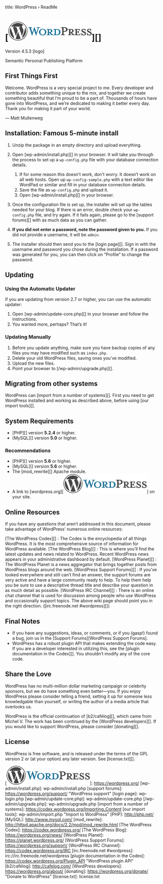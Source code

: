 title: WordPress › ReadMe

# [![WordPress][]][]   
 Version 4.5.3 [logo]

Semantic Personal Publishing Platform

## First Things First

Welcome. WordPress is a very special project to me. Every developer and contributor adds something unique to the mix, and together we create something beautiful that I’m proud to be a part of. Thousands of hours have gone into WordPress, and we’re dedicated to making it better every day. Thank you for making it part of your world.

— Matt Mullenweg

## Installation: Famous 5-minute install

1.  Unzip the package in an empty directory and upload everything.
2.  Open [wp-admin/install.php][] in your browser. It will take you through the process to set up a `wp-config.php` file with your database connection details.
    1.  If for some reason this doesn’t work, don’t worry. It doesn’t work on all web hosts. Open up `wp-config-sample.php` with a text editor like WordPad or similar and fill in your database connection details.
    2.  Save the file as `wp-config.php` and upload it.
    3.  Open [wp-admin/install.php][] in your browser.

3.  Once the configuration file is set up, the installer will set up the tables needed for your blog. If there is an error, double check your `wp-config.php` file, and try again. If it fails again, please go to the [support forums][] with as much data as you can gather.
4.  **If you did not enter a password, note the password given to you.** If you did not provide a username, it will be `admin`.
5.  The installer should then send you to the [login page][]. Sign in with the username and password you chose during the installation. If a password was generated for you, you can then click on “Profile” to change the password.

## Updating

### Using the Automatic Updater

If you are updating from version 2.7 or higher, you can use the automatic updater:

1.  Open [wp-admin/update-core.php][] in your browser and follow the instructions.
2.  You wanted more, perhaps? That’s it!

### Updating Manually

1.  Before you update anything, make sure you have backup copies of any files you may have modified such as `index.php`.
2.  Delete your old WordPress files, saving ones you’ve modified.
3.  Upload the new files.
4.  Point your browser to [/wp-admin/upgrade.php][].

## Migrating from other systems

WordPress can [import from a number of systems][]. First you need to get WordPress installed and working as described above, before using [our import tools][].

## System Requirements

-   [PHP][] version **5.2.4** or higher.
-   [MySQL][] version **5.0** or higher.

### Recommendations

-   [PHP][] version **5.6** or higher.
-   [MySQL][] version **5.6** or higher.
-   The [mod\_rewrite][] Apache module.
-   A link to [wordpress.org][![WordPress][]] on your site.

## Online Resources

If you have any questions that aren’t addressed in this document, please take advantage of WordPress’ numerous online resources:

[The WordPress Codex][]
:   The Codex is the encyclopedia of all things WordPress. It is the most comprehensive source of information for WordPress available.
[The WordPress Blog][]
:   This is where you’ll find the latest updates and news related to WordPress. Recent WordPress news appears in your administrative dashboard by default.
[WordPress Planet][]
:   The WordPress Planet is a news aggregator that brings together posts from WordPress blogs around the web.
[WordPress Support Forums][]
:   If you’ve looked everywhere and still can’t find an answer, the support forums are very active and have a large community ready to help. To help them help you be sure to use a descriptive thread title and describe your question in as much detail as possible.
[WordPress IRC Channel][]
:   There is an online chat channel that is used for discussion among people who use WordPress and occasionally support topics. The above wiki page should point you in the right direction. ([irc.freenode.net \#wordpress][])

## Final Notes

-   If you have any suggestions, ideas, or comments, or if you (gasp!) found a bug, join us in the [Support Forums][WordPress Support Forums].
-   WordPress has a robust plugin API that makes extending the code easy. If you are a developer interested in utilizing this, see the [plugin documentation in the Codex][]. You shouldn’t modify any of the core code.

## Share the Love

WordPress has no multi-million dollar marketing campaign or celebrity sponsors, but we do have something even better—you. If you enjoy WordPress please consider telling a friend, setting it up for someone less knowledgable than yourself, or writing the author of a media article that overlooks us.

WordPress is the official continuation of [b2/cafélog][], which came from Michel V. The work has been continued by the [WordPress developers][]. If you would like to support WordPress, please consider [donating][].

## License

WordPress is free software, and is released under the terms of the GPL version 2 or (at your option) any later version. See [license.txt][].

  [WordPress]: wp-admin/images/wordpress-logo.png
  [![WordPress][]]: https://wordpress.org/
  [wp-admin/install.php]: wp-admin/install.php
  [support forums]: https://wordpress.org/support/ "WordPress support"
  [login page]: wp-login.php
  [wp-admin/update-core.php]: wp-admin/update-core.php
  [/wp-admin/upgrade.php]: wp-admin/upgrade.php
  [import from a number of systems]: https://codex.wordpress.org/Importing_Content
  [our import tools]: wp-admin/import.php "Import to WordPress"
  [PHP]: http://php.net/
  [MySQL]: http://www.mysql.com/
  [mod\_rewrite]: http://httpd.apache.org/docs/2.2/mod/mod_rewrite.html
  [The WordPress Codex]: https://codex.wordpress.org/
  [The WordPress Blog]: https://wordpress.org/news/
  [WordPress Planet]: https://planet.wordpress.org/
  [WordPress Support Forums]: https://wordpress.org/support/
  [WordPress IRC Channel]: https://codex.wordpress.org/IRC
  [irc.freenode.net \#wordpress]: irc://irc.freenode.net/wordpress
  [plugin documentation in the Codex]: https://codex.wordpress.org/Plugin_API "WordPress plugin API"
  [b2/cafélog]: http://cafelog.com/
  [WordPress developers]: https://wordpress.org/about/
  [donating]: https://wordpress.org/donate/ "Donate to WordPress"
  [license.txt]: license.txt
